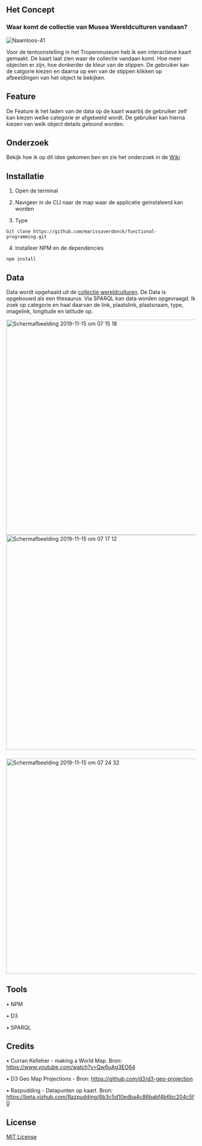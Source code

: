 ## Het Concept

### Waar komt de collectie van Musea Wereldculturen vandaan?
![Naamloos-41](https://user-images.githubusercontent.com/43657951/68856388-a93cda80-06e0-11ea-88f0-bf5ab127015d.png)

Voor de tentoonstelling in het Tropenmuseum heb ik een interactieve kaart gemaakt. De kaart laat zien waar de collectie vandaan komt. Hoe meer objecten er zijn, hoe donkerder de kleur van de stippen. De gebruiker kan de catgorie kiezen en daarna op een van de stippen klikken op afbeeldingen van het object te bekijken.

## Feature 
De Feature ik het laden van de data op de kaart waarbij de gebruiker zelf kan kiezen welke categorie er afgebeeld wordt.
De gebruiker kan hierna kiezen van welk object details getoond worden.

## Onderzoek
Bekijk hoe ik op dit idee gekomen ben en zie het onderzoek in de [Wiki](https://github.com/marissaverdonck/functional-programming/wiki)

## Installatie
1. Open de terminal

2. Navigeer in de CLI naar de map waar de applicatie geinstaleerd kan worden

3. Type <br/>
```
Git clone https://github.com/marissaverdonck/functional-programming.git
```

4. Installeer NPM en de dependencies<br/>
```
npm install
```

## Data
Data wordt opgehaald uit de [collectie wereldculturen](https://collectie.wereldculturen.nl). De Data is opgebouwd als een thesaurus. Via SPARQL kan data worden opgevraagd. Ik zoek op categorie en haal daarvan de link, plaatslink, plaatsnaam, type, imagelink, longitude en latitude op.

<img width="571" alt="Schermafbeelding 2019-11-15 om 07 15 18" src="https://user-images.githubusercontent.com/43657951/68921171-1a7b9c80-0778-11ea-985d-220e9d0edf35.png">

<img width="571" alt="Schermafbeelding 2019-11-15 om 07 17 12" src="https://user-images.githubusercontent.com/43657951/68921170-1a7b9c80-0778-11ea-899a-43db49ca3bb0.png">

###
<img width="571" alt="Schermafbeelding 2019-11-15 om 07 24 32" src="https://user-images.githubusercontent.com/43657951/68921425-ff5d5c80-0778-11ea-8364-049b1997a8a2.png">

## Tools

• NPM

• D3

• SPARQL

## Credits

• Curran Kelleher - making a World Map. Bron: https://www.youtube.com/watch?v=Qw6uAg3EO64

• D3 Geo Map Projections - Bron: https://github.com/d3/d3-geo-projection

• Razpudding - Datapunten op kaart. Bron: https://beta.vizhub.com/Razpudding/6b3c5d10edba4c86babf4b6bc204c5f0

## License
[MIT License](https://github.com/marissaverdonck/functional-programming/blob/master/license)





